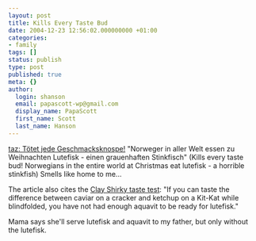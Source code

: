 ```yaml
---
layout: post
title: Kills Every Taste Bud
date: 2004-12-23 12:56:02.000000000 +01:00
categories:
- family
tags: []
status: publish
type: post
published: true
meta: {}
author:
  login: shanson
  email: papascott-wp@gmail.com
  display_name: PapaScott
  first_name: Scott
  last_name: Hanson
---
```

<p><a title="taz 14.12.04 Tötet jede Geschmacksknospe" href="http://www.taz.de/pt/2004/12/14/a0214.nf/text">taz: Tötet jede Geschmacksknospe!</a> "Norweger in aller Welt essen zu Weihnachten Lutefisk - einen grauenhaften Stinkfisch" (Kills every taste bud! Norwegians in the entire world at Christmas eat lutefisk - a horrible stinkfish) Smells like home to me... </p>
<p>The article also cites the <a href="http://groups.google.de/groups?selm=3bt4kg%245uh%40bdt.bdt.com">Clay Shirky taste test</a>: "If you can taste the difference between caviar on a cracker and ketchup on a Kit-Kat while blindfolded, you have not had enough aquavit to be ready for lutefisk." </p>
<p>Mama says she'll serve lutefisk and aquavit to my father, but only without the lutefisk.</p>
